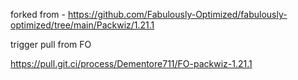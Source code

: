 forked from - https://github.com/Fabulously-Optimized/fabulously-optimized/tree/main/Packwiz/1.21.1

trigger pull from FO

https://pull.git.ci/process/Dementore711/FO-packwiz-1.21.1
